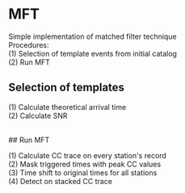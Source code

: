 # MFT
Simple implementation of matched filter technique
<br>
Procedures: <br>
(1) Selection of template events from initial catalog <br>
(2) Run MFT <br>

## Selection of templates  

(1) Calculate theoretical arrival time <br>
(2) Calculate SNR <br>

<br>
## Run MFT  

(1) Calculate CC trace on every station's record <br>
(2) Mask triggered times with peak CC values <br>
(3) Time shift to original times for all stations <br>
(4) Detect on stacked CC trace

